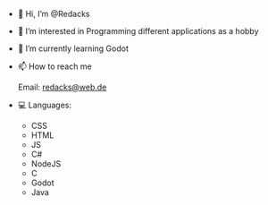 - 👋 Hi, I’m @Redacks
- 👀 I’m interested in 
    Programming different applications as a hobby

- 🌱 I’m currently learning
    Godot
    
- 📫 How to reach me

    Email: redacks@web.de

- 💻 Languages:
  - CSS
  - HTML
  - JS
  - C#
  - NodeJS
  - C
  - Godot
  - Java